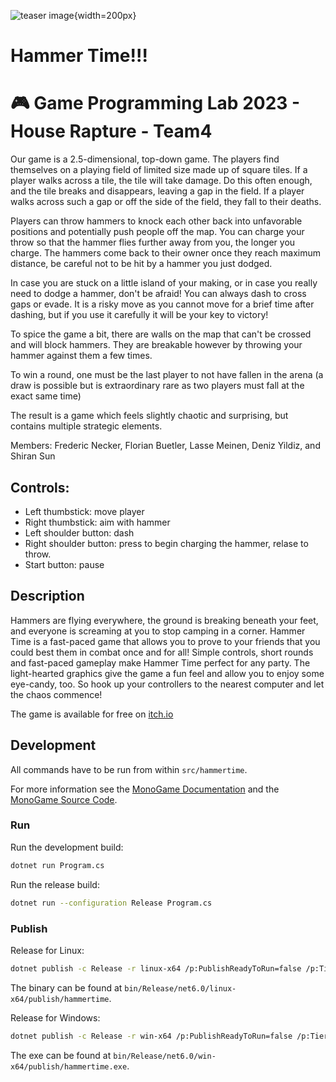 ![teaser image](game_teaser.png){width=200px}
# Hammer Time!!!
# :video_game: Game Programming Lab 2023 - House Rapture - Team4

Our game is a 2.5-dimensional, top-down game. The players find themselves on a playing field of limited size made up of square tiles. If a player walks across a tile, the tile will take damage. Do this often enough, and the tile breaks and disappears, leaving a gap in the field. If a player walks across such a gap or off the side of the field, they fall to their deaths. 

Players can throw hammers to knock each other back into unfavorable positions and potentially push people off the map. You can charge your throw so that the hammer flies further away from you, the longer you charge. The hammers come back to their owner once they reach maximum distance, be careful not to be hit by a hammer you just dodged.

In case you are stuck on a little island of your making, or in case you really need to dodge a hammer, don't be afraid! You can always dash to cross gaps or evade. It is a risky move as you cannot move for a brief time after dashing, but if you use it carefully it will be your key to victory!

To spice the game a bit, there are walls on the map that can't be crossed and will block hammers.
They are breakable however by throwing your hammer against them a few times.

To win a round, one must be the last player to not have fallen in the arena (a draw is possible but is extraordinary rare as two players must fall at the exact same time)

The result is a game which feels slightly chaotic and surprising, but contains multiple strategic elements. 

Members: Frederic Necker, Florian Buetler, Lasse Meinen, Deniz Yildiz, and Shiran Sun 

## Controls:

* Left thumbstick: move player
* Right thumbstick: aim with hammer
* Left shoulder button: dash
* Right shoulder button: press to begin charging the hammer, relase to throw.
* Start button: pause

## Description

Hammers are flying everywhere, the ground is breaking beneath your feet, and everyone is screaming at you to stop camping in a corner. Hammer Time is a fast-paced game that allows you to prove to your friends that you could best them in combat once and for all! Simple controls, short rounds and fast-paced gameplay make Hammer Time perfect for any party. The light-hearted graphics give the game a fun feel and allow you to enjoy some eye-candy, too. So hook up your controllers to the nearest computer and let the chaos commence!

The game is available for free on [itch.io](https://lonely-hermit.itch.io/hammertime)

## Development

All commands have to be run from within `src/hammertime`.

For more information see the [MonoGame Documentation](https://docs.monogame.net/) and the [MonoGame Source Code](https://github.com/MonoGame/MonoGame).

### Run

Run the development build:

```bash
dotnet run Program.cs
```

Run the release build:

```bash
dotnet run --configuration Release Program.cs
```

### Publish

Release for Linux:

```bash
dotnet publish -c Release -r linux-x64 /p:PublishReadyToRun=false /p:TieredCompilation=false --self-contained
```

The binary can be found at `bin/Release/net6.0/linux-x64/publish/hammertime`.

Release for Windows:

```bash
dotnet publish -c Release -r win-x64 /p:PublishReadyToRun=false /p:TieredCompilation=false --self-contained
```

The exe can be found at `bin/Release/net6.0/win-x64/publish/hammertime.exe`.